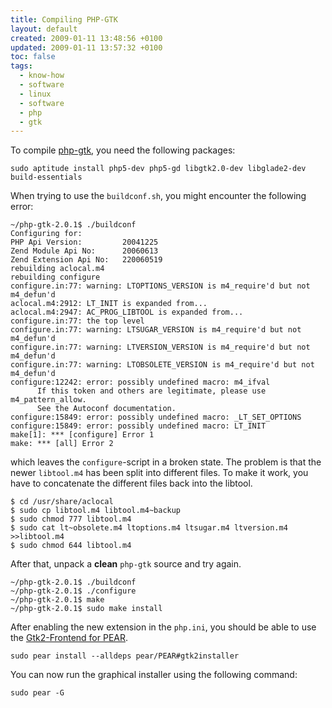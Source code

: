 ```yaml
---
title: Compiling PHP-GTK
layout: default
created: 2009-01-11 13:48:56 +0100
updated: 2009-01-11 13:57:32 +0100
toc: false
tags:
  - know-how
  - software
  - linux
  - software
  - php
  - gtk
---
```

To compile [php-gtk](http://gtk.php.net/), you need the following packages:

    sudo aptitude install php5-dev php5-gd libgtk2.0-dev libglade2-dev build-essentials


When trying to use the `buildconf.sh`, you might encounter the following error:

~~~
~/php-gtk-2.0.1$ ./buildconf
Configuring for:
PHP Api Version:         20041225
Zend Module Api No:      20060613
Zend Extension Api No:   220060519
rebuilding aclocal.m4
rebuilding configure
configure.in:77: warning: LTOPTIONS_VERSION is m4_require'd but not m4_defun'd
aclocal.m4:2912: LT_INIT is expanded from...
aclocal.m4:2947: AC_PROG_LIBTOOL is expanded from...
configure.in:77: the top level
configure.in:77: warning: LTSUGAR_VERSION is m4_require'd but not m4_defun'd
configure.in:77: warning: LTVERSION_VERSION is m4_require'd but not m4_defun'd
configure.in:77: warning: LTOBSOLETE_VERSION is m4_require'd but not m4_defun'd
configure:12242: error: possibly undefined macro: m4_ifval
      If this token and others are legitimate, please use m4_pattern_allow.
      See the Autoconf documentation.
configure:15849: error: possibly undefined macro: _LT_SET_OPTIONS
configure:15849: error: possibly undefined macro: LT_INIT
make[1]: *** [configure] Error 1
make: *** [all] Error 2
~~~

which leaves the `configure`-script in a broken state. The problem is that the newer `libtool.m4` has been split into
different files. To make it work, you have to concatenate the different files back into the libtool.

~~~
$ cd /usr/share/aclocal
$ sudo cp libtool.m4 libtool.m4~backup
$ sudo chmod 777 libtool.m4
$ sudo cat lt~obsolete.m4 ltoptions.m4 ltsugar.m4 ltversion.m4 >>libtool.m4
$ sudo chmod 644 libtool.m4
~~~

After that, unpack a **clean** `php-gtk` source and try again.

~~~
~/php-gtk-2.0.1$ ./buildconf
~/php-gtk-2.0.1$ ./configure
~/php-gtk-2.0.1$ make
~/php-gtk-2.0.1$ sudo make install
~~~

After enabling the new extension in the `php.ini`, you should be able to use the [Gtk2-Frontend for PEAR](http://pear.php.net/PEAR_Frontend_Gtk2).

    sudo pear install --alldeps pear/PEAR#gtk2installer

You can now run the graphical installer using the following command:

    sudo pear -G
